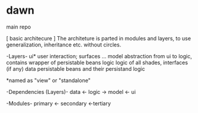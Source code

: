# dawn
main repo

[ basic architecure ]
The architeture is parted in modules and layers, to use generalization, inheritance etc. without circles.

-Layers-
ui*       user interaction; surfaces ...
model     abstraction from ui to logic, contains wrapper of persistable beans
logic     logic of all shades, interfaces (if any)
data      persistable beans and their persistand logic

*named as "view" or "standalone"

-Dependencies (Layers)-
data  <- logic -> model <- ui

-Modules-
primary   <-  secondary   <-tertiary
